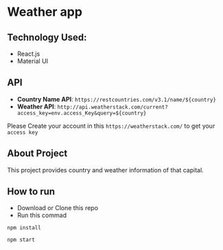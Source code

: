 # Weather app

## Technology Used:
* React.js
* Material UI

## API

- <b>Country Name API</b>: `https://restcountries.com/v3.1/name/${country}`
- <b>Weather API</b>: `http://api.weatherstack.com/current?access_key=env.access_Key&query=${country}`

Please Create your account in this `https://weatherstack.com/` to get your `access key`


## About Project
This project provides country and weather information of that capital.


## How to run

- Download or Clone this repo
- Run this commad
```
npm install

```
```
npm start
```
